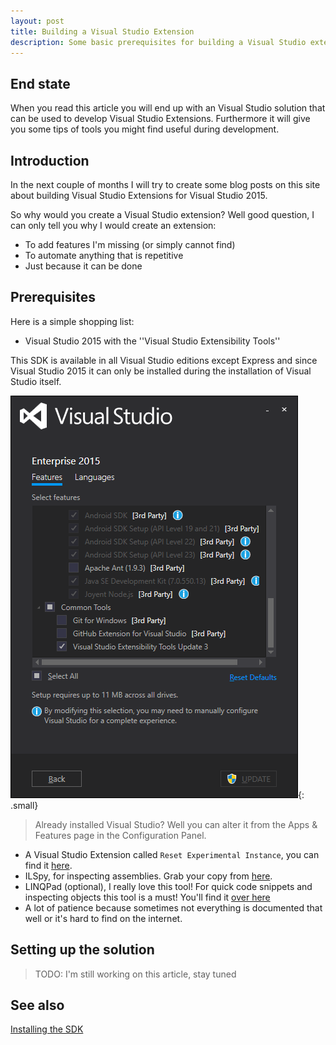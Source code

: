```yaml
---
layout: post
title: Building a Visual Studio Extension
description: Some basic prerequisites for building a Visual Studio extension
---
```


## End state

When you read this article you will end up with an Visual Studio solution that can be used to develop Visual Studio Extensions. Furthermore it will give you some tips of tools you might find useful during development.


## Introduction
In the next couple of months I will try to create some blog posts on this site about building Visual Studio Extensions for Visual Studio 2015.

So why would you create a Visual Studio extension? Well good question, I can only tell you why I would create an extension:

- To add features I'm missing (or simply cannot find)
- To automate anything that is repetitive
- Just because it can be done 


## Prerequisites

Here is a simple shopping list:

- Visual Studio 2015 with the ''Visual Studio Extensibility Tools''

This SDK is available in all Visual Studio editions except Express and since Visual Studio 2015 it can only be installed during the installation of Visual Studio itself.

![alt text][vs-setup]{: .small}

> Already installed Visual Studio? 
> Well you can alter it from the Apps & Features page in the Configuration Panel.

- A Visual Studio Extension called `Reset Experimental Instance`, you can find it [here](https://visualstudiogallery.msdn.microsoft.com/ca73dffb-0ab4-4b94-a45a-f288112120a3).
- ILSpy, for inspecting assemblies. Grab your copy from [here](http://ilspy.net/).
- LINQPad (optional), I really love this tool! For quick code snippets and inspecting objects this tool is a must! You'll find it [over here](https://www.linqpad.net/) 
- A lot of patience because sometimes not everything is documented that well or it's hard to find on the internet.


## Setting up the solution


> TODO: I'm still working on this article, stay tuned


## See also
[Installing the SDK](https://msdn.microsoft.com/en-us/library/mt683786.aspx)

[vs-setup]: /images/2016-10-01-Building-A-Visual-Studio-Extension/setup.png "Visual Studio Setup"